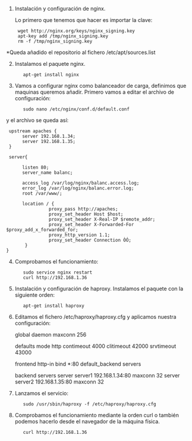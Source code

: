 

1. Instalación y configuración de nginx.

     Lo primero que tenemos que hacer es importar la clave:

        wget http://nginx.org/keys/nginx_signing.key
        apt-key add /tmp/nginx_signing.key
        rm -f /tmp/nginx_signing.key

*Queda añadido el repositorio al fichero /etc/apt/sources.list 


2. Instalamos el paquete nginx.
          
          apt-get install nginx


3. Vamos a configurar nginx como balanceador de carga, definimos que maquinas queremos añadir. Primero vamos a editar el archivo de configuración:

          sudo nano /etc/nginx/conf.d/default.conf 

y el archivo se queda así:

     upstream apaches {
          server 192.168.1.34;
          server 192.168.1.35;
     }
     
     server{
     
          listen 80;
          server_name balanc;
          
          access_log /var/log/nginx/balanc.access.log;
          error_log /var/log/nginx/balanc.error.log;
          root /var/www/;
          
          location / {
                    proxy_pass http://apaches;
                    proxy_set_header Host $host;
                    proxy_set_header X-Real-IP $remote_addr;
                    proxy_set_header X-Forwarded-For $proxy_add_x_forwarded_for;
                    proxy_http_version 1.1;
                    proxy_set_header Connection ÒÓ;
           }
    }



4. Comprobamos el funcionamiento:

          sudo service nginx restart
          curl http://192.168.1.36



5. Instalación y configuración de haproxy. Instalamos el paquete con la siguiente orden:

          apt-get install haproxy



6. Editamos el fichero /etc/haproxy/haproxy.cfg y aplicamos nuestra configuración:


     global
               daemon
               maxconn 256
     
     defaults
               mode http
               contimeout 4000
               clitimeout 42000
               srvtimeout 43000
     
     frontend http-in
               bind *:80
               default_backend servers
     
     backend servers
               server 		server1 192.168.1.34:80 maxconn 32
               server 		server2 192.168.1.35:80 maxconn 32




7. Lanzamos el servicio:

          sudo /usr/sbin/haproxy -f /etc/haproxy/haproxy.cfg



8. Comprobamos el funcionamiento mediante la orden curl o también podemos hacerlo desde el navegador de la máquina física.

          curl http://192.168.1.36

